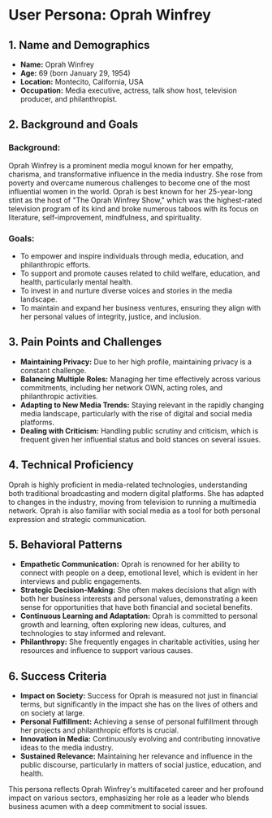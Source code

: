# User Persona: Oprah Winfrey

## 1. Name and Demographics
- **Name:** Oprah Winfrey
- **Age:** 69 (born January 29, 1954)
- **Location:** Montecito, California, USA
- **Occupation:** Media executive, actress, talk show host, television producer, and philanthropist.

## 2. Background and Goals
### Background:
Oprah Winfrey is a prominent media mogul known for her empathy, charisma, and transformative influence in the media industry. She rose from poverty and overcame numerous challenges to become one of the most influential women in the world. Oprah is best known for her 25-year-long stint as the host of "The Oprah Winfrey Show," which was the highest-rated television program of its kind and broke numerous taboos with its focus on literature, self-improvement, mindfulness, and spirituality.

### Goals:
- To empower and inspire individuals through media, education, and philanthropic efforts.
- To support and promote causes related to child welfare, education, and health, particularly mental health.
- To invest in and nurture diverse voices and stories in the media landscape.
- To maintain and expand her business ventures, ensuring they align with her personal values of integrity, justice, and inclusion.

## 3. Pain Points and Challenges
- **Maintaining Privacy:** Due to her high profile, maintaining privacy is a constant challenge.
- **Balancing Multiple Roles:** Managing her time effectively across various commitments, including her network OWN, acting roles, and philanthropic activities.
- **Adapting to New Media Trends:** Staying relevant in the rapidly changing media landscape, particularly with the rise of digital and social media platforms.
- **Dealing with Criticism:** Handling public scrutiny and criticism, which is frequent given her influential status and bold stances on several issues.

## 4. Technical Proficiency
Oprah is highly proficient in media-related technologies, understanding both traditional broadcasting and modern digital platforms. She has adapted to changes in the industry, moving from television to running a multimedia network. Oprah is also familiar with social media as a tool for both personal expression and strategic communication.

## 5. Behavioral Patterns
- **Empathetic Communication:** Oprah is renowned for her ability to connect with people on a deep, emotional level, which is evident in her interviews and public engagements.
- **Strategic Decision-Making:** She often makes decisions that align with both her business interests and personal values, demonstrating a keen sense for opportunities that have both financial and societal benefits.
- **Continuous Learning and Adaptation:** Oprah is committed to personal growth and learning, often exploring new ideas, cultures, and technologies to stay informed and relevant.
- **Philanthropy:** She frequently engages in charitable activities, using her resources and influence to support various causes.

## 6. Success Criteria
- **Impact on Society:** Success for Oprah is measured not just in financial terms, but significantly in the impact she has on the lives of others and on society at large.
- **Personal Fulfillment:** Achieving a sense of personal fulfillment through her projects and philanthropic efforts is crucial.
- **Innovation in Media:** Continuously evolving and contributing innovative ideas to the media industry.
- **Sustained Relevance:** Maintaining her relevance and influence in the public discourse, particularly in matters of social justice, education, and health.

This persona reflects Oprah Winfrey's multifaceted career and her profound impact on various sectors, emphasizing her role as a leader who blends business acumen with a deep commitment to social issues.